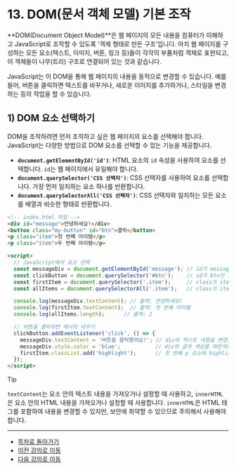 # 13. DOM(문서 객체 모델) 기본 조작

**DOM(Document Object Model)**은 웹 페이지의 모든 내용을 컴퓨터가 이해하고 JavaScript로 조작할 수 있도록 '객체 형태로 만든 구조'입니다. 마치 웹 페이지를 구성하는 모든 요소(텍스트, 이미지, 버튼, 링크 등)들이 각각의 부품처럼 객체로 표현되고, 이 객체들이 나무(트리) 구조로 연결되어 있는 것과 같습니다.

JavaScript는 이 DOM을 통해 웹 페이지의 내용을 동적으로 변경할 수 있습니다. 예를 들어, 버튼을 클릭하면 텍스트를 바꾸거나, 새로운 이미지를 추가하거나, 스타일을 변경하는 등의 작업을 할 수 있습니다.

## 1) DOM 요소 선택하기

DOM을 조작하려면 먼저 조작하고 싶은 웹 페이지의 요소를 선택해야 합니다. JavaScript는 다양한 방법으로 DOM 요소를 선택할 수 있는 기능을 제공합니다.

*   **`document.getElementById('id')`**: HTML 요소의 `id` 속성을 사용하여 요소를 선택합니다. `id`는 웹 페이지에서 유일해야 합니다.
*   **`document.querySelector('CSS 선택자')`**: CSS 선택자를 사용하여 요소를 선택합니다. 가장 먼저 일치하는 요소 하나를 반환합니다.
*   **`document.querySelectorAll('CSS 선택자')`**: CSS 선택자와 일치하는 모든 요소를 배열과 비슷한 형태로 반환합니다.

```html
<!-- index.html 파일 -->
<div id="message">안녕하세요!</div>
<button class="my-button" id="btn">클릭</button>
<p class="item">첫 번째 아이템</p>
<p class="item">두 번째 아이템</p>

<script>
  // JavaScript에서 요소 선택
  const messageDiv = document.getElementById('message'); // id가 message인 div 요소 선택
  const clickButton = document.querySelector('#btn');    // id가 btn인 버튼 요소 선택
  const firstItem = document.querySelector('.item');     // class가 item인 첫 번째 p 요소 선택
  const allItems = document.querySelectorAll('.item');   // class가 item인 모든 p 요소 선택

  console.log(messageDiv.textContent); // 출력: 안녕하세요!
  console.log(firstItem.textContent);  // 출력: 첫 번째 아이템
  console.log(allItems.length);      // 출력: 2

  // 버튼을 클릭하면 메시지 바꾸기
  clickButton.addEventListener('click', () => {
    messageDiv.textContent = '버튼을 클릭했어요!'; // div의 텍스트 내용을 변경합니다.
    messageDiv.style.color = 'blue';           // div의 글자 색상을 파란색으로 변경합니다.
    firstItem.classList.add('highlight');      // 첫 번째 p 요소에 highlight 클래스를 추가합니다.
  });
</script>
```

> [!TIP]
> `textContent`는 요소 안의 텍스트 내용을 가져오거나 설정할 때 사용하고, `innerHTML`은 요소 안의 HTML 내용을 가져오거나 설정할 때 사용합니다. `innerHTML`은 HTML 태그를 포함하여 내용을 변경할 수 있지만, 보안에 취약할 수 있으므로 주의해서 사용해야 합니다.

---

- [목차로 돌아가기](../README.md)
- [이전 강의로 이동](12-Browser-JavaScript.md)
- [다음 강의로 이동](14-Basic-Event-Handling.md)
